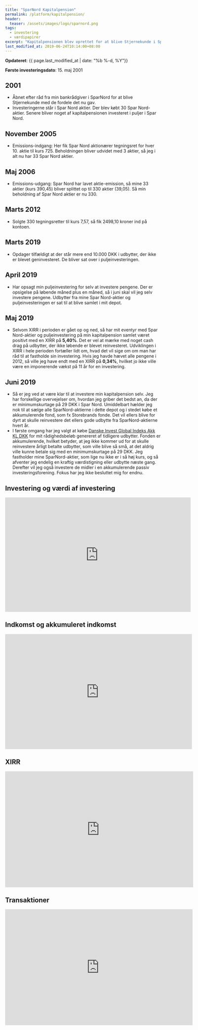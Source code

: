 ```yaml
---
title: "SparNord Kapitalpension"
permalink: /platform/kapitalpension/
header:
  teaser: /assets/images/logo/sparnord.png
tags:
  - investering
  - værdipapirer
excerpt: "Kapitalpensionen blev oprettet for at blive Stjernekunde i SparNord og består primært af SparNord-aktier"
last_modified_at: 2019-06-24T10:14:00+08:00
---
```


**Opdateret**: {{ page.last_modified_at | date: "%b %-d, %Y"}}

**Første investeringsdato**: 15. maj 2001

## 2001

- Åbnet efter råd fra min bankrådgiver i SparNord for at blive Stjernekunde med de fordele det nu gav.
- Investeringerne står i Spar Nord aktier.  Der blev købt 30 Spar Nord-aktier. Senere bliver noget af kapitalpensionen investeret i puljer i Spar Nord.

## November 2005

- Emissions-indgang: Her fik Spar Nord aktionærer tegningsret for hver 10. aktie til kurs 725. Beholdningen bliver udvidet med 3 aktier, så jeg i alt nu har 33 Spar Nord aktier.

## Maj 2006

- Emissions-udgang: Spar Nord har lavet aktie-emission, så mine 33 aktier (kurs 390,45) bliver splittet op til 330 aktier (39,05). Så min beholdning af Spar Nord aktier er nu 330.

## Marts 2012

- Solgte 330 tegningsretter til kurs 7,57, så fik 2498,10 kroner ind på kontoen.

## Marts 2019

- Opdager tilfældigt at der står mere end 10.000 DKK i udbytter, der ikke er blevet geninvesteret. De bliver sat over i puljeinvesteringen.

## April 2019

- Har opsagt min puljeinvestering for selv at investere pengene. Der er opsigelse på løbende måned plus en måned, så i juni skal vil jeg selv investere pengene. Udbytter fra mine Spar Nord-aktier og puljeinvesteringen er sat til at blive samlet i mit depot.

## Maj 2019

- Selvom XIRR i perioden er gået op og ned, så har mit eventyr med Spar Nord-aktier og puljeinvestering på min kapitalpension samlet været positivt med en XIRR på **5,40%**. Det er vel at mærke med noget cash drag på udbytter, der ikke løbende er blevet reinvesteret. Udviklingen i XIRR i hele perioden fortæller lidt om, hvad det vil sige om om man har råd til at fastholde sin investering. Hvis jeg havde hævet alle pengene i 2012, så ville jeg have endt med en XIRR på **0,34%**, hvilket jo ikke ville være en imponerende vækst på 11 år for en investering. 

## Juni 2019

- Så er jeg ved at være klar til at investere min kapitalpension selv. Jeg har forskellige overvejelser om, hvordan jeg griber det bedst an, da der er minimumskurtage på 29 DKK i Spar Nord. Umiddelbart hælder jeg nok til at sælge alle SparNord-aktierne i dette depot og i stedet købe et akkumulerende fond, som fx Storebrands fonde. Det vil ellers blive for dyrt at skulle reinvestere det ellers gode udbytte fra SparNord-aktierne hvert år.
- I første omgang har jeg valgt at købe [Danske Invest Global Indeks Akk KL DKK](http://www.morningstar.dk/dk/funds/snapshot/snapshot.aspx?id=F0GBR04EPX) for mit rådighedsbeløb genereret af tidligere udbytter. Fonden er akkumulerende, hvilket betyder, at jeg ikke kommer ud for at skulle reinvestere årligt betalte udbytter, som ville blive så små, at det aldrig ville kunne betale sig med en minimumskurtage på 29 DKK. Jeg fastholder mine SparNord-aktier, som lige nu ikke er i så høj kurs, og så afventer jeg endelig en kraftig værdistigning eller udbytte næste gang. Derefter vil jeg også investere de midler i en akkumulerende passiv investeringsforening. Fokus har jeg ikke besluttet mig for endnu.

## Investering og værdi af investering

<iframe width="601" height="371" seamless frameborder="0" scrolling="no" src="https://docs.google.com/spreadsheets/d/e/2PACX-1vQKZZbdj1cM5A4yCXjtjhxowXHoMhioXI-OR-mEPmmGgqQhcSr250VUM8SGVvRkWZziWUYleizmqAC2/pubchart?oid=2123900547&amp;format=image"></iframe>

## Indkomst og akkumuleret indkomst

<iframe width="605" height="373" seamless frameborder="0" scrolling="no" src="https://docs.google.com/spreadsheets/d/e/2PACX-1vQKZZbdj1cM5A4yCXjtjhxowXHoMhioXI-OR-mEPmmGgqQhcSr250VUM8SGVvRkWZziWUYleizmqAC2/pubchart?oid=2048980836&amp;format=image"></iframe>

## XIRR

<iframe width="609" height="376" seamless frameborder="0" scrolling="no" src="https://docs.google.com/spreadsheets/d/e/2PACX-1vQKZZbdj1cM5A4yCXjtjhxowXHoMhioXI-OR-mEPmmGgqQhcSr250VUM8SGVvRkWZziWUYleizmqAC2/pubchart?oid=1331674930&amp;format=image"></iframe>

## Transaktioner

<iframe width="607" height="376" seamless frameborder="0" scrolling="no" src="https://docs.google.com/spreadsheets/d/e/2PACX-1vQKZZbdj1cM5A4yCXjtjhxowXHoMhioXI-OR-mEPmmGgqQhcSr250VUM8SGVvRkWZziWUYleizmqAC2/pubchart?oid=2061065432&amp;format=image"></iframe>
